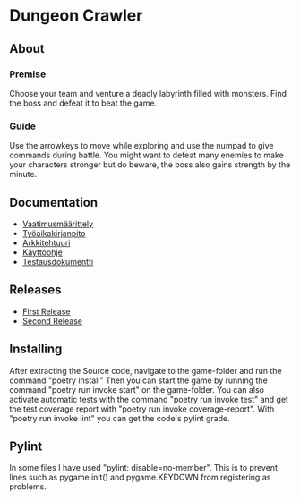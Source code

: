 # **Dungeon Crawler**

## About

### Premise
Choose your team and venture a deadly labyrinth filled with monsters. Find the boss and defeat it to beat the game.

### Guide
Use the arrowkeys to move while exploring and use the numpad to give commands during battle. You might want to defeat many enemies to make your characters stronger but do beware, the boss also gains strength by the minute.

## Documentation
- [Vaatimusmäärittely](https://github.com/AnttiVainikka/ot-harjoitustyo/blob/master/game/documentation/vaatimusmaarittely.md)
- [Työaikakirjanpito](https://github.com/AnttiVainikka/ot-harjoitustyo/blob/master/game/documentation/tuntikirjanpito.md)
- [Arkkitehtuuri](https://github.com/AnttiVainikka/ot-harjoitustyo/blob/master/game/documentation/arkkitehtuuri.md)
- [Käyttöohje](https://github.com/AnttiVainikka/ot-harjoitustyo/blob/master/game/documentation/kayttoohje.md)
- [Testausdokumentti](https://github.com/AnttiVainikka/ot-harjoitustyo/blob/master/game/documentation/testaus.md)

## Releases
- [First Release](https://github.com/AnttiVainikka/ot-harjoitustyo/releases/tag/Viikko5)
- [Second Release](https://github.com/AnttiVainikka/ot-harjoitustyo/releases/tag/viikko6)

## Installing
After extracting the Source code, navigate to the game-folder and run the command "poetry install" Then you can start the game by running the command "poetry run invoke start" on the game-folder. You can also activate automatic tests with the command "poetry run invoke test" and get the test coverage report with "poetry run invoke coverage-report". With "poetry run invoke lint" you can get the code's pylint grade.

## Pylint
In some files I have used "pylint: disable=no-member". This is to prevent lines such as pygame.init() and pygame.KEYDOWN from registering as problems.
